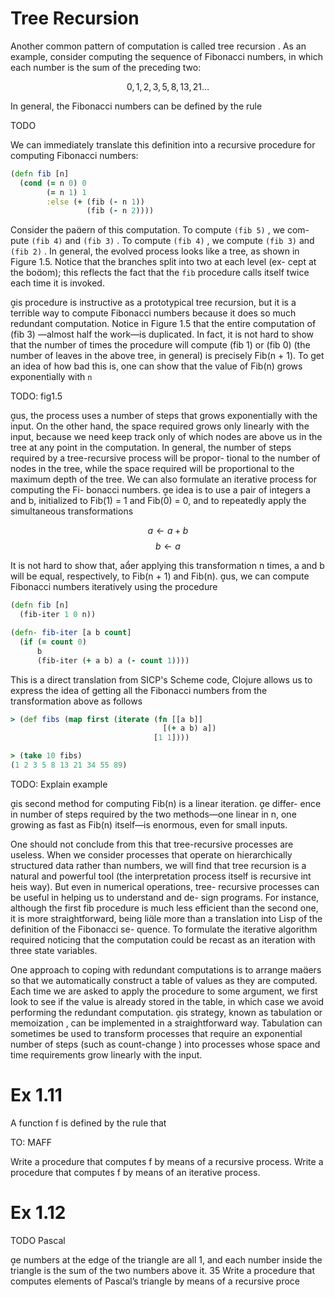 # Tree Recursion

Another common pattern of computation is called tree recursion . As an
example, consider computing the sequence of Fibonacci numbers, in
which each number is the sum of the preceding two:

$$
0, 1, 2, 3, 5, 8, 13, 21 \dots
$$

In general, the Fibonacci numbers can be defined by the rule

TODO

We can immediately translate this definition into a recursive procedure
for computing Fibonacci numbers:

```clojure
(defn fib [n]
  (cond (= n 0) 0
        (= n 1) 1
        :else (+ (fib (- n 1))
                 (fib (- n 2))))
```

Consider the paern of this computation. To compute `(fib 5)` , we com-
pute `(fib 4)` and `(fib 3)` . To compute `(fib 4)` , we compute `(fib 3)`
and `(fib 2)` . In general, the evolved process looks like a tree, as shown
in Figure 1.5. Notice that the branches split into two at each level (ex-
cept at the boom); this reflects the fact that the `fib` procedure calls
itself twice each time it is invoked.

is procedure is instructive as a prototypical tree recursion, but it
is a terrible way to compute Fibonacci numbers because it does so much
redundant computation. Notice in Figure 1.5 that the entire computation
of (fib 3) —almost half the work—is duplicated. In fact, it is not hard to
show that the number of times the procedure will compute (fib 1) or
(fib 0) (the number of leaves in the above tree, in general) is precisely
Fib(n + 1). To get an idea of how bad this is, one can show that the value
of Fib(n) grows exponentially with `n`

TODO: fig1.5

us, the process uses a number of steps that grows exponentially with
the input. On the other hand, the space required grows only linearly
with the input, because we need keep track only of which nodes are
above us in the tree at any point in the computation. In general, the
number of steps required by a tree-recursive process will be propor-
tional to the number of nodes in the tree, while the space required will
be proportional to the maximum depth of the tree.
We can also formulate an iterative process for computing the Fi-
bonacci numbers. e idea is to use a pair of integers a and b, initialized
to Fib(1) = 1 and Fib(0) = 0, and to repeatedly apply the simultaneous transformations

$$ a \leftarrow a+b $$
$$ b \leftarrow a $$

It is not hard to show that, aer applying this transformation n times, a
and b will be equal, respectively, to Fib(n + 1) and Fib(n). us, we can
compute Fibonacci numbers iteratively using the procedure

```clojure
(defn fib [n]
  (fib-iter 1 0 n))

(defn- fib-iter [a b count]
  (if (= count 0)
      b
      (fib-iter (+ a b) a (- count 1))))
```

This is a direct translation from SICP's Scheme code, Clojure allows us to express the idea of getting all the Fibonacci numbers from the transformation above as follows

```clojure
> (def fibs (map first (iterate (fn [[a b]]
                                  [(+ a b) a])
                                [1 1])))

> (take 10 fibs)
(1 2 3 5 8 13 21 34 55 89)
```

TODO: Explain example


is second method for computing Fib(n) is a linear iteration. e differ-
ence in number of steps required by the two methods—one linear in n,
one growing as fast as Fib(n) itself—is enormous, even for small inputs.

One should not conclude from this that tree-recursive processes
are useless. When we consider processes that operate on hierarchically
structured data rather than numbers, we will find that tree recursion is
a natural and powerful tool (the interpretation process itself is recursive int heis way). But even in numerical operations, tree-
recursive processes can be useful in helping us to understand and de-
sign programs. For instance, although the first fib procedure is much
less efficient than the second one, it is more straightforward, being lile
more than a translation into Lisp of the definition of the Fibonacci se-
quence. To formulate the iterative algorithm required noticing that the
computation could be recast as an iteration with three state variables.

One approach to coping with redundant computations is to arrange maers so
that we automatically construct a table of values as they are computed.
Each time we are asked to apply the procedure to some argument, we first look
to see if the value is already stored in the table, in which case we avoid
performing the redundant computation. is strategy, known as tabulation or
memoization ,
can be implemented in a straightforward way. Tabulation can sometimes be used
to transform processes that require an exponential number of steps (such as
count-change ) into processes whose space and time requirements grow linearly
with the input.

# Ex 1.11
A function f is defined by the rule that

TO: MAFF

Write a procedure that computes f by means of a recursive
process. Write a procedure that computes f by means of an
iterative process.

# Ex 1.12


TODO Pascal

e numbers at the edge of the triangle are all 1, and each
number inside the triangle is the sum of the two numbers
above it. 35 Write a procedure that computes elements of
Pascal’s triangle by means of a recursive proce
